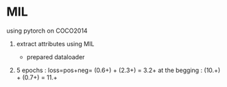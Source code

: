 # MIL

using pytorch on COCO2014

1. extract attributes using MIL
    * prepared dataloader

2. 5 epochs : loss=pos+neg= (0.6+) + (2.3+) = 3.2+
    at the begging :        (10.+) + (0.7+) = 11.+